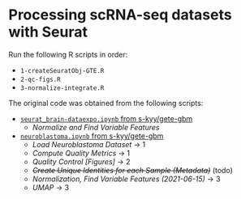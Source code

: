 # Processing scRNA-seq datasets with Seurat

Run the following R scripts in order:

-   `1-createSeuratObj-GTE.R`
-   `2-qc-figs.R`
-   `3-normalize-integrate.R`

The original code was obtained from the following scripts:

-   [`seurat_brain-dataexpo.ipynb` from s-kyy/gete-gbm](https://app.reviewnb.com/s-kyy/gete-gbm/blob/scriptsonly/results%2FGBM_rxiv%2Fseurat_brain-dataexpo.ipynb)
    -   *Normalize and Find Variable Features*
-   [`neuroblastoma.ipynb` from s-kyy/gete-gbm](https://app.reviewnb.com/s-kyy/gete-gbm/blob/scriptsonly/results%2FGBMGSCTE%2Fneuroblastoma.ipynb)
    -   *Load Neuroblastoma Dataset* -\> 1
    -   *Compute Quality Metrics* -\> 1
    -   *Quality Control [Figures]* -\> 2
    -   ~~*Create Unique Identities for each Sample (Metadata)*~~ (todo)
    -   *Normalization, Find Variable Features (2021-06-15)* -\> 3
    -   *UMAP* -\> 3
